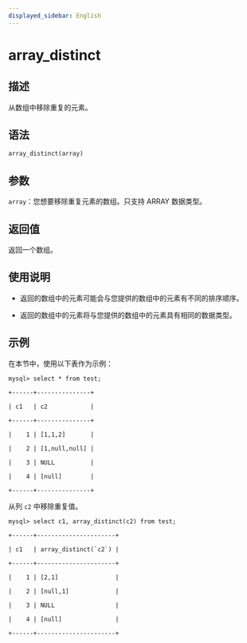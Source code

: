 ```yaml
---
displayed_sidebar: English
---
```


# array_distinct

## 描述

从数组中移除重复的元素。

## 语法

```Haskell
array_distinct(array)
```

## 参数

`array`：您想要移除重复元素的数组。只支持 ARRAY 数据类型。

## 返回值

返回一个数组。

## 使用说明

- 返回的数组中的元素可能会与您提供的数组中的元素有不同的排序顺序。

- 返回的数组中的元素将与您提供的数组中的元素具有相同的数据类型。

## 示例

在本节中，使用以下表作为示例：

```plaintext
mysql> select * from test;

+------+---------------+

| c1   | c2            |

+------+---------------+

|    1 | [1,1,2]       |

|    2 | [1,null,null] |

|    3 | NULL          |

|    4 | [null]        |

+------+---------------+
```

从列 `c2` 中移除重复值。

```plaintext
mysql> select c1, array_distinct(c2) from test;

+------+----------------------+

| c1   | array_distinct(`c2`) |

+------+----------------------+

|    1 | [2,1]                |

|    2 | [null,1]             |

|    3 | NULL                 |

|    4 | [null]               |

+------+----------------------+
```